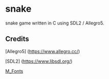 # snake

snake game written in C using SDL2 / Allegro5.


## Credits

[Allegro5] (https://www.allegro.cc/)

[SDL2] (https://www.libsdl.org/)

[M_Fonts](http://mplus-fonts.osdn.jp/about-en.html)